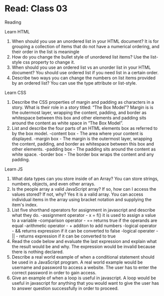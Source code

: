 # Read: Class 03

Reading

Learn HTML

1. When should you use an unordered list in your HTML document?  It is for grouping a collection of items that do not have a numerical ordering, and their order in the list is meaningle
2. How do you change the bullet style of unordered list items? Use the list- style css property to change it.
3. When should you use an ordered list vs an unorder list in your HTML document? You should use ordered list if you need list in a certain order.
4. Describe two ways you can change the numbers on list items provided by an ordered list? You can use the type attribute or list-style.

Learn CSS

1. Describe the CSS properties of margin and padding as characters in a story. What is their role in a story titled: “The Box Model”? Margin is is the outermost layer, wrapping the content, padding, and border as whitespace between this box and other elements and padding sits around the content as white space in “The Box Model”.
2. List and describe the four parts of an HTML elements box as referred to by the box model.
  -content box - The area where your content is displayed.
  -margin box - The margin is the outermost layer, wrapping the content, padding, and border as whitespace between this box and other elements.
  -padding box - The padding sits around the content as white space.
  -border box - The border box wraps the content and any padding.

Learn JS

1. What data types can you store inside of an Array? You can store strings, numbers, objects, and even other arrays.
2. Is the people array a valid JavaScript array? If so, how can I access the values stored? If not, why? Yes it is a valid array.  You can access individual items in the array using bracket notation and supplying the item's index.
3. List five shorthand operators for assignment in javascript and describe what they do.
  -assignment operator - x = f() it is used to assign a value to a variable
  -comparison operator - == returns true if the operands are equal
  -arithmetic operator - + additon to add numbers
  -logical operator - && returns expression if it can be converted to false
  -logical operater - || - returns expression if it can be converted to true
4. Read the code below and evaluate the last expression and explain what the result would be and why. The expression would be invalid because there is nothing declared.
5. Describe a real world example of when a conditional statement should be used in a  JavaScript program.  A real world example would be username and password to access a website.  The user has to enter the correct password in order to gain access.
6. Give an example of when a loop is useful in javascript.  A loop would be useful in javascript for anything that you would want to give the user has to answer question successfully in order to proceed.
